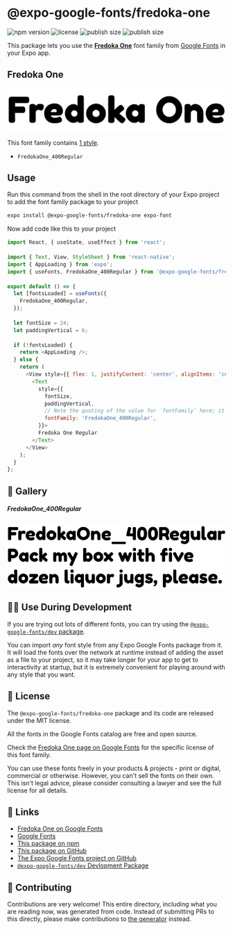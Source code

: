 # @expo-google-fonts/fredoka-one

![npm version](https://flat.badgen.net/npm/v/@expo-google-fonts/fredoka-one)
![license](https://flat.badgen.net/github/license/expo/google-fonts)
![publish size](https://flat.badgen.net/packagephobia/install/@expo-google-fonts/fredoka-one)
![publish size](https://flat.badgen.net/packagephobia/publish/@expo-google-fonts/fredoka-one)

This package lets you use the [**Fredoka One**](https://fonts.google.com/specimen/Fredoka+One) font family from [Google Fonts](https://fonts.google.com/) in your Expo app.

## Fredoka One

![Fredoka One](./font-family.png)

This font family contains [1 style](#-gallery).

- `FredokaOne_400Regular`

## Usage

Run this command from the shell in the root directory of your Expo project to add the font family package to your project
```sh
expo install @expo-google-fonts/fredoka-one expo-font
```

Now add code like this to your project
```js
import React, { useState, useEffect } from 'react';

import { Text, View, StyleSheet } from 'react-native';
import { AppLoading } from 'expo';
import { useFonts, FredokaOne_400Regular } from '@expo-google-fonts/fredoka-one';

export default () => {
  let [fontsLoaded] = useFonts({
    FredokaOne_400Regular,
  });

  let fontSize = 24;
  let paddingVertical = 6;

  if (!fontsLoaded) {
    return <AppLoading />;
  } else {
    return (
      <View style={{ flex: 1, justifyContent: 'center', alignItems: 'center' }}>
        <Text
          style={{
            fontSize,
            paddingVertical,
            // Note the quoting of the value for `fontFamily` here; it expects a string!
            fontFamily: 'FredokaOne_400Regular',
          }}>
          Fredoka One Regular
        </Text>
      </View>
    );
  }
};

```

## 🔡 Gallery

##### FredokaOne_400Regular
![FredokaOne_400Regular](./FredokaOne_400Regular.ttf.png)


## 👩‍💻 Use During Development

If you are trying out lots of different fonts, you can try using the [`@expo-google-fonts/dev` package](https://github.com/expo/google-fonts/tree/master/font-packages/dev#readme).

You can import *any* font style from any Expo Google Fonts package from it. It will load the fonts
over the network at runtime instead of adding the asset as a file to your project, so it may take longer
for your app to get to interactivity at startup, but it is extremely convenient
for playing around with any style that you want.

## 📖 License

The `@expo-google-fonts/fredoka-one` package and its code are released under the MIT license.

All the fonts in the Google Fonts catalog are free and open source.

Check the [Fredoka One page on Google Fonts](https://fonts.google.com/specimen/Fredoka+One) for the specific license of this font family.

You can use these fonts freely in your products & projects - print or digital, commercial or otherwise. However, you can't sell the fonts on their own. This isn't legal advice, please consider consulting a lawyer and see the full license for all details.

## 🔗 Links

- [Fredoka One on Google Fonts](https://fonts.google.com/specimen/Fredoka+One)
- [Google Fonts](https://fonts.google.com/)
- [This package on npm](https://www.npmjs.com/package/@expo-google-fonts/fredoka-one)
- [This package on GitHub](https://github.com/expo/google-fonts/tree/master/font-packages/fredoka-one)
- [The Expo Google Fonts project on GitHub](https://github.com/expo/google-fonts)
- [`@expo-google-fonts/dev` Devlopment Package](https://github.com/expo/google-fonts/tree/master/font-packages/dev)

## 🤝 Contributing

Contributions are very welcome! This entire directory, including what you are reading now, was generated from code. Instead of submitting PRs to this directly, please make contributions to [the generator](https://github.com/expo/google-fonts/tree/master/packages/generator) instead.
